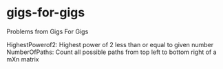 # gigs-for-gigs
Problems from Gigs For Gigs

HighestPowerof2: Highest power of 2 less than or equal to given number
NumberOfPaths: Count all possible paths from top left to bottom right of a mXn matrix